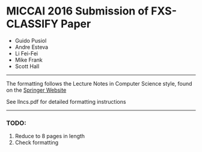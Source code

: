 # MICCAI 2016 Submission of FXS-CLASSIFY Paper

 - Guido Pusiol
 - Andre Esteva
 - Li Fei-Fei
 - Mike Frank
 - Scott Hall

<hr>

The formatting follows the Lecture Notes in Computer Science style,
found on the <a
href="http://www.springer.com/computer/lncs?SGWID=0-164-6-793341-0">
Springer Website </a>

See llncs.pdf for detailed formatting instructions

<hr>

### TODO:

1. Reduce to 8 pages in length
2. Check formatting
